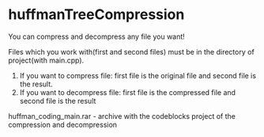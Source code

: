 # huffmanTreeCompression
You can compress and decompress any file you want!

Files which you work with(first and second files) must be in the directory of project(with main.cpp).

1. If you want to compress file: first file is the original file and second file is the result.
2. If you want to decompress file: first file is the compressed file and second file is the result

huffman_coding_main.rar - archive with the codeblocks project of the compression and decompression
